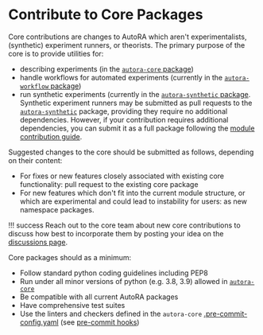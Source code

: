 # Contribute to Core Packages

Core contributions are changes to AutoRA which aren't experimentalists, (synthetic) experiment runners, or theorists. 
The primary purpose of the core is to provide utilities for:

- describing experiments (in the [`autora-core` package](https://github.com/autoresearch/autora-core))
- handle workflows for automated experiments
  (currently in the [`autora-workflow` package](https://github.com/autoresearch/autora-workflow))
- run synthetic experiments (currently in the [`autora-synthetic` package](https://github.com/autoresearch/autora-synthetic). Synthetic experiment runners may be submitted as pull requests to the 
    [`autora-synthetic`](https://github.com/autoresearch/autora-synthetic/CONTRIBUTING.md) package, providing they 
    require no additional dependencies. However, if your contribution requires additional dependencies, you can submit it as a full package following 
    the [module contribution guide](module.md).

Suggested changes to the core should be submitted as follows, depending on their content:

- For fixes or new features closely associated with existing core functionality: pull request to the existing 
  core package
- For new features which don't fit into the current module structure, or which are experimental and could lead to 
  instability for users: as new namespace packages.

!!! success
    Reach out to the core team about new core contributions to discuss how best to incorporate them by posting your 
    idea on the [discussions page](https://github.com/orgs/AutoResearch/discussions/categories/ideas).

Core packages should as a minimum:

- Follow standard python coding guidelines including PEP8
- Run under all minor versions of python (e.g. 3.8, 3.9) allowed in 
  [`autora-core`](https://github.com/autoresearch/autora-core)
- Be compatible with all current AutoRA packages
- Have comprehensive test suites
- Use the linters and checkers defined in the `autora-core` 
  [.pre-commit-config.yaml](https://github.com/AutoResearch/autora-core/blob/main/.pre-commit-config.yaml) (see [pre-commit hooks](pre-commit-hooks.md))
